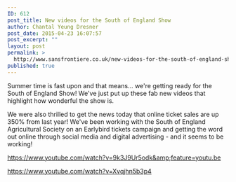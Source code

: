 ```yaml
---
ID: 612
post_title: New videos for the South of England Show
author: Chantal Yeung Dresner
post_date: 2015-04-23 16:07:57
post_excerpt: ""
layout: post
permalink: >
  http://www.sansfrontiere.co.uk/new-videos-for-the-south-of-england-show/
published: true
---
```

Summer time is fast upon and that means... we're getting ready for the South of England Show! We've just put up these fab new videos that highlight how wonderful the show is.

We were also thrilled to get the news today that online ticket sales are up 350% from last year! We've been working with the South of England Agricultural Society on an Earlybird tickets campaign and getting the word out online through social media and digital advertising - and it seems to be working!

https://www.youtube.com/watch?v=9k3J9Ur5odk&amp;feature=youtu.be

https://www.youtube.com/watch?v=Xvqjhn5b3p4